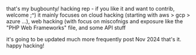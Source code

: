 that's my bugbounty/ hacking rep - if you like it and want to contrib, welcome ;^)
it mainly focuses on cloud hacking (starting with aws > gcp > azure ...), 
web hacking (with focus on miscofnigs and exposure like the "PHP Web Frameworks" file, 
and some API stuff

it's going to be updated much more frequently post Nov 2024
that's it. happy hacking!
